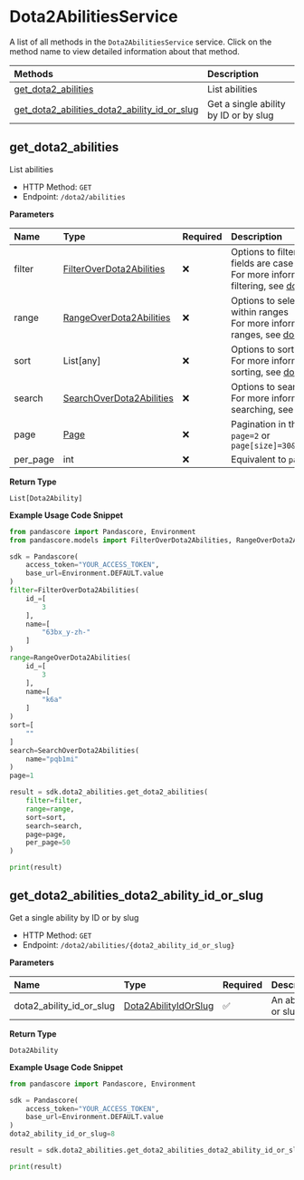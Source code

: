 # Dota2AbilitiesService

A list of all methods in the `Dota2AbilitiesService` service. Click on the method name to view detailed information about that method.

| Methods                                                                                       | Description                           |
| :-------------------------------------------------------------------------------------------- | :------------------------------------ |
| [get_dota2_abilities](#get_dota2_abilities)                                                   | List abilities                        |
| [get_dota2_abilities_dota2_ability_id_or_slug](#get_dota2_abilities_dota2_ability_id_or_slug) | Get a single ability by ID or by slug |

## get_dota2_abilities

List abilities

- HTTP Method: `GET`
- Endpoint: `/dota2/abilities`

**Parameters**

| Name     | Type                                                              | Required | Description                                                                                                                                         |
| :------- | :---------------------------------------------------------------- | :------- | :-------------------------------------------------------------------------------------------------------------------------------------------------- |
| filter   | [FilterOverDota2Abilities](../models/FilterOverDota2Abilities.md) | ❌       | Options to filter results. String fields are case sensitive <br/>For more information on filtering, see [docs](/docs/filtering-and-sorting#filter). |
| range    | [RangeOverDota2Abilities](../models/RangeOverDota2Abilities.md)   | ❌       | Options to select results within ranges <br/>For more information on ranges, see [docs](/docs/filtering-and-sorting#range).                         |
| sort     | List[any]                                                         | ❌       | Options to sort results <br/>For more information on sorting, see [docs](/docs/filtering-and-sorting#sort).                                         |
| search   | [SearchOverDota2Abilities](../models/SearchOverDota2Abilities.md) | ❌       | Options to search results <br/>For more information on searching, see [docs](/docs/filtering-and-sorting#search).                                   |
| page     | [Page](../models/Page.md)                                         | ❌       | Pagination in the form of `page=2` or `page[size]=30&page[number]=2`                                                                                |
| per_page | int                                                               | ❌       | Equivalent to `page[size]`                                                                                                                          |

**Return Type**

`List[Dota2Ability]`

**Example Usage Code Snippet**

```python
from pandascore import Pandascore, Environment
from pandascore.models import FilterOverDota2Abilities, RangeOverDota2Abilities, SearchOverDota2Abilities

sdk = Pandascore(
    access_token="YOUR_ACCESS_TOKEN",
    base_url=Environment.DEFAULT.value
)
filter=FilterOverDota2Abilities(
    id_=[
        3
    ],
    name=[
        "63bx_y-zh-"
    ]
)
range=RangeOverDota2Abilities(
    id_=[
        3
    ],
    name=[
        "k6a"
    ]
)
sort=[
    ""
]
search=SearchOverDota2Abilities(
    name="pqb1mi"
)
page=1

result = sdk.dota2_abilities.get_dota2_abilities(
    filter=filter,
    range=range,
    sort=sort,
    search=search,
    page=page,
    per_page=50
)

print(result)
```

## get_dota2_abilities_dota2_ability_id_or_slug

Get a single ability by ID or by slug

- HTTP Method: `GET`
- Endpoint: `/dota2/abilities/{dota2_ability_id_or_slug}`

**Parameters**

| Name                     | Type                                                      | Required | Description           |
| :----------------------- | :-------------------------------------------------------- | :------- | :-------------------- |
| dota2_ability_id_or_slug | [Dota2AbilityIdOrSlug](../models/Dota2AbilityIdOrSlug.md) | ✅       | An ability ID or slug |

**Return Type**

`Dota2Ability`

**Example Usage Code Snippet**

```python
from pandascore import Pandascore, Environment

sdk = Pandascore(
    access_token="YOUR_ACCESS_TOKEN",
    base_url=Environment.DEFAULT.value
)
dota2_ability_id_or_slug=8

result = sdk.dota2_abilities.get_dota2_abilities_dota2_ability_id_or_slug(dota2_ability_id_or_slug=dota2_ability_id_or_slug)

print(result)
```
